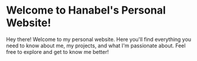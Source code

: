 
# Welcome to Hanabel's Personal Website!

Hey there! Welcome to my personal website. Here you'll find everything you need to know about me, my projects, and what I'm passionate about. Feel free to explore and get to know me better!
